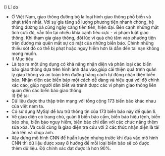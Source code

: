 I) Lí do
  - Ở Việt Nam, giao thông đường bộ là loại hình giao thông phổ biến và phát triển nhất. Với sự gia tăng số lượng phương tiện nhanh chóng, hệ thống đường xá cũng ngày càng tiên tiến, hiện đại. Bên cạnh những mặt tích cực đó, vẫn tồn tại nhiều khía cạnh tiêu cực - vi phạm luật giao thông. Khi tham gia giao thông, đôi lúc vì quá chú tâm vào phương tiện trên đường mà quên mất sự có mặt của những biển báo. Chính những thiếu sót đó có thể bị phạt hoặc nguy hiểm hơn là dẫn đến tai nạn không mong muốn. </br>
I) Mục tiêu 
  - Là tạo ra một ứng dụng có khả năng nhận diện và phân loại các biển báo giao thông dựa trên hình ảnh đầu vào,giúp cải thiện quá trình quản lý giao thông và an toàn trên đường bằng cách tự động nhận diện biển báo. Nhận diện các biển báo một cách dễ dàng và hiệu quả với độ chính xác cao, giúp người dân biết và tránh được các vi phạm giao thông liên quan đến các biển báo giao thông.</br>
II) Đề tài
  - Dữ liệu được thu thập trên mạng với tổng cộng 173 biển báo khác nhau của việt nam ta.
  - Có sử dụng MySql để lưu trữ thông tin của 173 biển báo này để quản lí.
  - Về giao diện có trang chủ, quản lí biển báo cấm, biển báo hiệu lệnh, biển báo phụ, biển báo nguy hiểm, biển báo chỉ dẫn với các chức năng thêm sửa xóa. Và cuối cùng là giao diện tra cứu với 2 các thức nhận diện là tải ảnh lên và chụp ảnh.
  - Xây dựng mô hình CNN để huấn luyện nhưng trước khi đưa vào mô hình CNN thì dữ liệu được xoay 8 hướng để mỗi loại biển báo sẽ có được thêm dữ liệu. Độ chính xác đạt được là hơn 90%.
 
